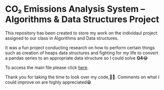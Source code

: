 # CO₂ Emissions Analysis System – Algorithms & Data Structures Project
This repository has been created to store my work on the individaul project assigned to our class in Algorithms and Data structures.

It was a fun project conducting research on how to perform certain things such as creation of heaps data structures and fighting for my life to convert a pandas series to an appropriate data structure so I could solve **Q4**😂 

To access the main file please click [here](IndivC.py).

Thank you for taking the time to look over my code,🙇‍♂️. Comments on what I could improve on are highly appreciated😁
